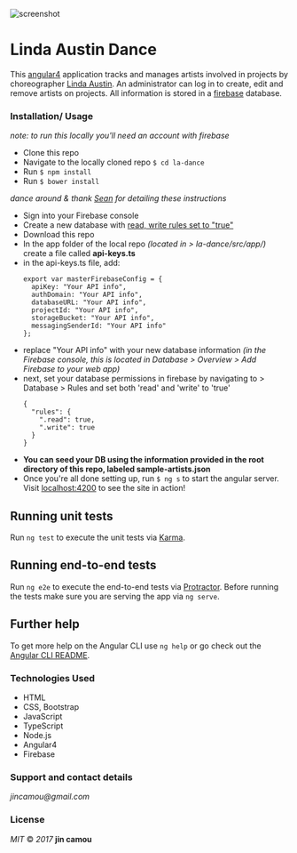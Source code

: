 ![screenshot](assets/public/images/linda.png)

# Linda Austin Dance

This <a href="https://angular.io/">angular4</a> application tracks and manages artists involved in projects by choreographer <a href="https://pwnw-pdx.org/linda-austin-dance/">Linda Austin</a>. An administrator can log in to create, edit and remove artists on projects. All information is stored in a <a href="https://firebase.google.com/">firebase</a> database.

### Installation/ Usage
_note: to run this locally you'll need an account with firebase_

* Clone this repo
* Navigate to the locally cloned repo `$ cd la-dance`
* Run `$ npm install`
* Run `$ bower install`

_dance around & thank <a href="http://seanpierce.us/">Sean</a> for detailing these instructions_

* Sign into your Firebase console
* Create a new database with <a href="https://firebase.google.com/docs/database/security/quickstart">read, write rules set to "true"</a>
* Download this repo
* In the app folder of the local repo _(located in > la-dance/src/app/)_ create a file called **api-keys.ts**  
* in the api-keys.ts file, add:
  ```
  export var masterFirebaseConfig = {
    apiKey: "Your API info",
    authDomain: "Your API info",
    databaseURL: "Your API info",
    projectId: "Your API info",
    storageBucket: "Your API info",
    messagingSenderId: "Your API info"
  };
  ```
* replace "Your API info" with your new database information _(in the Firebase console, this is located in Database > Overview > Add Firebase to your web app)_
* next, set your database permissions in firebase by navigating to > Database > Rules and set both 'read' and 'write' to 'true'
  ```
  {
    "rules": {
      ".read": true,
      ".write": true
    }
  }
  ```
* **You can seed your DB using the information provided in the root directory of this repo, labeled sample-artists.json**
* Once you're all done setting up, run `$ ng s` to start the angular server. Visit <a href="localhost:4200">localhost:4200</a> to see the site in action!

## Running unit tests

Run `ng test` to execute the unit tests via [Karma](https://karma-runner.github.io).

## Running end-to-end tests

Run `ng e2e` to execute the end-to-end tests via [Protractor](http://www.protractortest.org/).
Before running the tests make sure you are serving the app via `ng serve`.

## Further help

To get more help on the Angular CLI use `ng help` or go check out the [Angular CLI README](https://github.com/angular/angular-cli/blob/master/README.md).

### Technologies Used
* HTML
* CSS, Bootstrap
* JavaScript
* TypeScript
* Node.js
* Angular4
* Firebase

### Support and contact details
_jincamou@gmail.com_

### License
_MIT_ &copy; _2017_ **jin camou**
